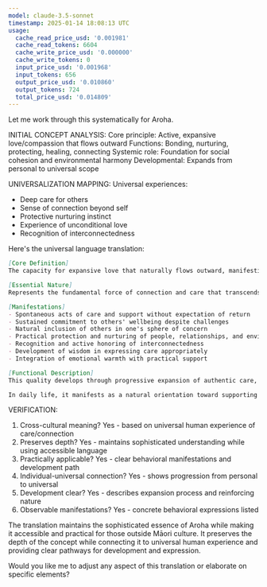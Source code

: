 ```yaml
---
model: claude-3.5-sonnet
timestamp: 2025-01-14 18:08:13 UTC
usage:
  cache_read_price_usd: '0.001981'
  cache_read_tokens: 6604
  cache_write_price_usd: '0.000000'
  cache_write_tokens: 0
  input_price_usd: '0.001968'
  input_tokens: 656
  output_price_usd: '0.010860'
  output_tokens: 724
  total_price_usd: '0.014809'
---
```


Let me work through this systematically for Aroha.

INITIAL CONCEPT ANALYSIS:
Core principle: Active, expansive love/compassion that flows outward
Functions: Bonding, nurturing, protecting, healing, connecting
Systemic role: Foundation for social cohesion and environmental harmony
Developmental: Expands from personal to universal scope

UNIVERSALIZATION MAPPING:
Universal experiences: 
- Deep care for others
- Sense of connection beyond self
- Protective nurturing instinct
- Experience of unconditional love
- Recognition of interconnectedness

Here's the universal language translation:

```markdown
[Core Definition]
The capacity for expansive love that naturally flows outward, manifesting as active care and profound recognition of interconnectedness. This quality begins with personal bonds but naturally extends to encompass wider circles of life, expressing itself through practical acts of care, protection, and nurturing support.

[Essential Nature]
Represents the fundamental force of connection and care that transcends mere emotional affection, operating as an active principle of engagement with life. It combines deep recognition of shared existence with practical expression through supportive action. Unlike simple empathy or compassion, it carries an element of responsibility and commitment, manifesting as sustained care that extends beyond immediate circumstances or personal benefit. This quality grows naturally from individual connections to encompass ever-wider circles of concern, eventually reaching environmental and universal dimensions.

[Manifestations]
- Spontaneous acts of care and support without expectation of return
- Sustained commitment to others' wellbeing despite challenges
- Natural inclusion of others in one's sphere of concern
- Practical protection and nurturing of people, relationships, and environment
- Recognition and active honoring of interconnectedness
- Development of wisdom in expressing care appropriately
- Integration of emotional warmth with practical support

[Functional Description]
This quality develops through progressive expansion of authentic care, starting from close personal bonds and naturally extending outward. It operates by dissolving the perceived barriers between self and other, creating an experiential recognition of shared existence that automatically generates appropriate caring responses. The development process involves both heart and hands - combining emotional expansion with practical skill in expressing care effectively.

In daily life, it manifests as a natural orientation toward supporting and nurturing life in all its forms. This creates a characteristic pattern of behavior marked by generous care, protective action, and practical support, while maintaining wisdom about boundaries and appropriate expression. The quality becomes self-reinforcing, as acts of care strengthen the sense of connection, which in turn deepens the capacity for care.
```

VERIFICATION:
1. Cross-cultural meaning? Yes - based on universal human experience of care/connection
2. Preserves depth? Yes - maintains sophisticated understanding while using accessible language
3. Practically applicable? Yes - clear behavioral manifestations and development path
4. Individual-universal connection? Yes - shows progression from personal to universal
5. Development clear? Yes - describes expansion process and reinforcing nature
6. Observable manifestations? Yes - concrete behavioral expressions listed

The translation maintains the sophisticated essence of Aroha while making it accessible and practical for those outside Māori culture. It preserves the depth of the concept while connecting it to universal human experience and providing clear pathways for development and expression.

Would you like me to adjust any aspect of this translation or elaborate on specific elements?